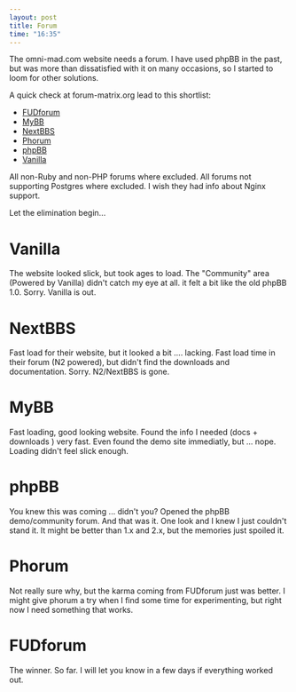 ```yaml
---
layout: post
title: Forum
time: "16:35"
---
```


The omni-mad.com website needs a forum.
I have used phpBB in the past, but was more than dissatisfied with it on many occasions,
so I started to loom for other solutions.

A quick check at forum-matrix.org lead to this shortlist:

* [FUDforum](http://fudforum.org/)
* [MyBB](http://www.mybboard.net/)
* [NextBBS](http://www.nextbbs.com/)
* [Phorum](http://www.phorum.org/)
* [phpBB](http://www.phpbb.com/)
* [Vanilla](http://www.getvanilla.com/)

All non-Ruby and non-PHP forums where excluded.
All forums not supporting Postgres where excluded.
I wish they had info about Nginx support.

Let the elimination begin...

# Vanilla
The website looked slick, but took ages to load.
The "Community" area (Powered by Vanilla) didn't catch my eye at all. it felt a bit like the old phpBB 1.0.
Sorry. Vanilla is out.

# NextBBS
Fast load for their website, but it looked a bit .... lacking.
Fast load time in their forum (N2 powered), but didn't find the downloads and documentation.
Sorry. N2/NextBBS is gone.

# MyBB
Fast loading, good looking website.
Found the info I needed (docs + downloads ) very fast.
Even found the demo site immediatly, but ... nope. Loading didn't feel slick enough.

# phpBB
You knew this was coming ... didn't you?
Opened the phpBB demo/community forum. And that was it.
One look and I knew I just couldn't stand it.
It might be better than 1.x and 2.x, but the memories just spoiled it.

# Phorum
Not really sure why, but the karma coming from FUDforum just was better.
I might give phorum a try when I find some time for experimenting,
but right now I need something that works.

# FUDforum
The winner. So far. I will let you know in a few days if everything worked out.




